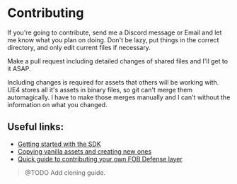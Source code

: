 # Contributing

If you're going to contribute, send me a Discord message or Email and let me know what you plan on doing. Don't be lazy, put things in the correct directory, and only edit current files if necessary.

Make a pull request including detailed changes of shared files and I'll get to it ASAP.

Including changes is required for assets that others will be working with. UE4 stores all it's assets in binary files, so git can't merge them automagically. I have to make those merges manually and I can't without the information on what you changed.

## Useful links:

- [Getting started with the SDK](/docs/moddingGuide.md)
- [Copying vanilla assets and creating new ones](/docs/creatingAssets.md)
- [Quick guide to contributing your own FOB Defense layer](/docs/FOBDefenseCrashCourse.md)

> @TODO Add cloning guide.